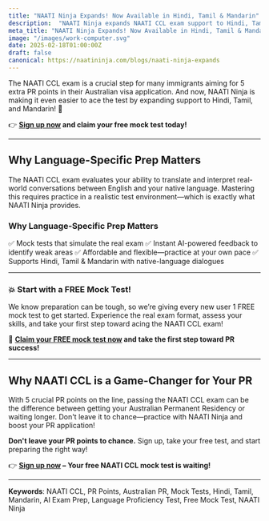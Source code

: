 ```yaml
---
title: "NAATI Ninja Expands! Now Available in Hindi, Tamil & Mandarin"
description:  "NAATI Ninja expands NAATI CCL exam support to Hindi, Tamil, and Mandarin! Ace your Australian PR application with our AI-powered practice tests and secure 5 PR points."
meta_title: "NAATI Ninja Expands! Now Available in Hindi, Tamil & Mandarin"
image: "/images/work-computer.svg"
date: 2025-02-18T01:00:00Z
draft: false
canonical: https://naatininja.com/blogs/naati-ninja-expands
---
```



The NAATI CCL exam is a crucial step for many immigrants aiming for 5 extra PR points in their Australian visa application. And now, NAATI Ninja is making it even easier to ace the test by expanding support to Hindi, Tamil, and Mandarin! 🎉


👉 **[Sign up now](https://app.naatininja.com) and claim your free mock test today!**

---

## Why Language-Specific Prep Matters

The NAATI CCL exam evaluates your ability to translate and interpret real-world conversations between English and your native language. Mastering this requires practice in a realistic test environment—which is exactly what NAATI Ninja provides.

### Why Language-Specific Prep Matters

✅ Mock tests that simulate the real exam ✅ Instant AI-powered feedback to identify weak areas ✅ Affordable and flexible—practice at your own pace ✅ Supports Hindi, Tamil & Mandarin with native-language dialogues

---

### 💥 Start with a FREE Mock Test!

We know preparation can be tough, so we’re giving every new user 1 FREE mock test to get started. Experience the real exam format, assess your skills, and take your first step toward acing the NAATI CCL exam!

🚀 **[Claim your FREE mock test now](https://app.naatininja.com) and take the first step toward PR success!**

---

## Why NAATI CCL is a Game-Changer for Your PR

With 5 crucial PR points on the line, passing the NAATI CCL exam can be the difference between getting your Australian Permanent Residency or waiting longer. Don't leave it to chance—practice with NAATI Ninja and boost your PR application!

**Don't leave your PR points to chance.** Sign up, take your free test, and start preparing the right way!

👉 **[Sign up now](https://app.naatininja.com) – Your free NAATI CCL mock test is waiting!**

---

**Keywords**: NAATI CCL, PR Points, Australian PR, Mock Tests, Hindi, Tamil, Mandarin, AI Exam Prep, Language Proficiency Test, Free Mock Test, NAATI Ninja
